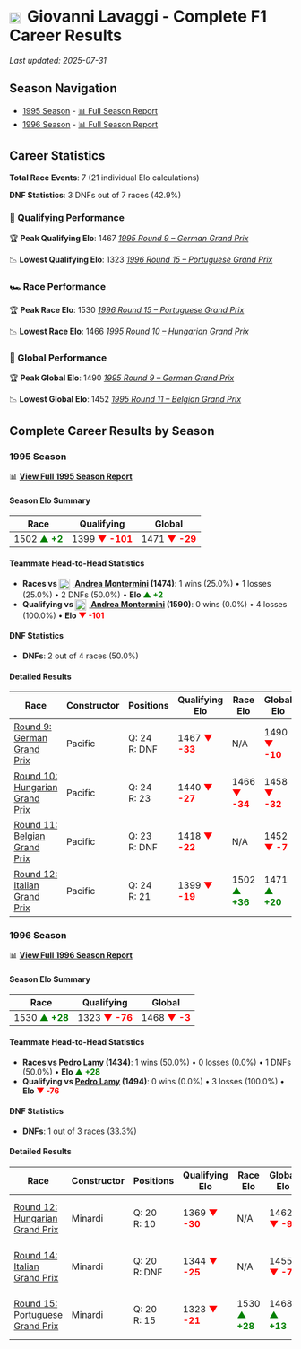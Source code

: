 # <img src="https://upload.wikimedia.org/wikipedia/commons/0/03/Flag_of_Italy.svg" alt="Italy" width="20" height="auto" style="vertical-align: middle; margin-right: 5px;" onerror="this.outerHTML='🇮🇹'; this.style.marginRight='5px';"/> Giovanni Lavaggi - Complete F1 Career Results

*Last updated: 2025-07-31*

## Season Navigation

- [1995 Season](#1995-season) - [📊 Full Season Report](../seasons/1995-season-report)
- [1996 Season](#1996-season) - [📊 Full Season Report](../seasons/1996-season-report)

## Career Statistics

**Total Race Events**: 7 (21 individual Elo calculations)

**DNF Statistics**: 3 DNFs out of 7 races (42.9%)

### 🏁 Qualifying Performance

🏆 **Peak Qualifying Elo**: 1467
   *[1995 Round 9 – German Grand Prix](../seasons/1995-season-report#round-9-german-grand-prix)*

📉 **Lowest Qualifying Elo**: 1323
   *[1996 Round 15 – Portuguese Grand Prix](../seasons/1996-season-report#round-15-portuguese-grand-prix)*

### 🏎️ Race Performance

🏆 **Peak Race Elo**: 1530
   *[1996 Round 15 – Portuguese Grand Prix](../seasons/1996-season-report#round-15-portuguese-grand-prix)*

📉 **Lowest Race Elo**: 1466
   *[1995 Round 10 – Hungarian Grand Prix](../seasons/1995-season-report#round-10-hungarian-grand-prix)*

### 🌟 Global Performance

🏆 **Peak Global Elo**: 1490
   *[1995 Round 9 – German Grand Prix](../seasons/1995-season-report#round-9-german-grand-prix)*

📉 **Lowest Global Elo**: 1452
   *[1995 Round 11 – Belgian Grand Prix](../seasons/1995-season-report#round-11-belgian-grand-prix)*


## Complete Career Results by Season

### 1995 Season

📊 **[View Full 1995 Season Report](../seasons/1995-season-report)**

#### Season Elo Summary

| Race | Qualifying | Global |
|------|------------|--------|
| 1502 **<span style="color: green;">▲ +2</span>** | 1399 **<span style="color: red;">▼ -101</span>** | 1471 **<span style="color: red;">▼ -29</span>** |

#### Teammate Head-to-Head Statistics

- **Races vs [<img src="https://upload.wikimedia.org/wikipedia/commons/0/03/Flag_of_Italy.svg" alt="Italy" width="20" height="auto" style="vertical-align: middle; margin-right: 5px;" onerror="this.outerHTML='🇮🇹'; this.style.marginRight='5px';"/> Andrea Montermini](andrea-montermini) (1474)**: 1 wins (25.0%) • 1 losses (25.0%) • 2 DNFs (50.0%) • **Elo <span style="color: green;">▲ +2</span>**
- **Qualifying vs [<img src="https://upload.wikimedia.org/wikipedia/commons/0/03/Flag_of_Italy.svg" alt="Italy" width="20" height="auto" style="vertical-align: middle; margin-right: 5px;" onerror="this.outerHTML='🇮🇹'; this.style.marginRight='5px';"/> Andrea Montermini](andrea-montermini) (1590)**: 0 wins (0.0%) • 4 losses (100.0%) • **Elo <span style="color: red;">▼ -101</span>**

#### DNF Statistics

- **DNFs**: 2 out of 4 races (50.0%)

#### Detailed Results

| Race | Constructor | Positions | Qualifying Elo | Race Elo | Global Elo | Teammate |
|------|-------------|-----------|----------------|----------|------------|----------|
| [Round 9: German Grand Prix](../seasons/1995-season-report#round-9-german-grand-prix) | Pacific | Q: 24<br/>R: DNF | 1467 **<span style="color: red;">▼ -33</span>** | N/A | 1490 **<span style="color: red;">▼ -10</span>** | [<img src="https://upload.wikimedia.org/wikipedia/commons/0/03/Flag_of_Italy.svg" alt="Italy" width="20" height="auto" style="vertical-align: middle; margin-right: 5px;" onerror="this.outerHTML='🇮🇹'; this.style.marginRight='5px';"/> Andrea Montermini](andrea-montermini)<br/>Q: 23<br/>R: 8 |
| [Round 10: Hungarian Grand Prix](../seasons/1995-season-report#round-10-hungarian-grand-prix) | Pacific | Q: 24<br/>R: 23 | 1440 **<span style="color: red;">▼ -27</span>** | 1466 **<span style="color: red;">▼ -34</span>** | 1458 **<span style="color: red;">▼ -32</span>** | [<img src="https://upload.wikimedia.org/wikipedia/commons/0/03/Flag_of_Italy.svg" alt="Italy" width="20" height="auto" style="vertical-align: middle; margin-right: 5px;" onerror="this.outerHTML='🇮🇹'; this.style.marginRight='5px';"/> Andrea Montermini](andrea-montermini)<br/>Q: 22<br/>R: 12 |
| [Round 11: Belgian Grand Prix](../seasons/1995-season-report#round-11-belgian-grand-prix) | Pacific | Q: 23<br/>R: DNF | 1418 **<span style="color: red;">▼ -22</span>** | N/A | 1452 **<span style="color: red;">▼ -7</span>** | [<img src="https://upload.wikimedia.org/wikipedia/commons/0/03/Flag_of_Italy.svg" alt="Italy" width="20" height="auto" style="vertical-align: middle; margin-right: 5px;" onerror="this.outerHTML='🇮🇹'; this.style.marginRight='5px';"/> Andrea Montermini](andrea-montermini)<br/>Q: 21<br/>R: DNF |
| [Round 12: Italian Grand Prix](../seasons/1995-season-report#round-12-italian-grand-prix) | Pacific | Q: 24<br/>R: 21 | 1399 **<span style="color: red;">▼ -19</span>** | 1502 **<span style="color: green;">▲ +36</span>** | 1471 **<span style="color: green;">▲ +20</span>** | [<img src="https://upload.wikimedia.org/wikipedia/commons/0/03/Flag_of_Italy.svg" alt="Italy" width="20" height="auto" style="vertical-align: middle; margin-right: 5px;" onerror="this.outerHTML='🇮🇹'; this.style.marginRight='5px';"/> Andrea Montermini](andrea-montermini)<br/>Q: 21<br/>R: 23 |

### 1996 Season

📊 **[View Full 1996 Season Report](../seasons/1996-season-report)**

#### Season Elo Summary

| Race | Qualifying | Global |
|------|------------|--------|
| 1530 **<span style="color: green;">▲ +28</span>** | 1323 **<span style="color: red;">▼ -76</span>** | 1468 **<span style="color: red;">▼ -3</span>** |

#### Teammate Head-to-Head Statistics

- **Races vs [Pedro Lamy](pedro-lamy) (1434)**: 1 wins (50.0%) • 0 losses (0.0%) • 1 DNFs (50.0%) • **Elo <span style="color: green;">▲ +28</span>**
- **Qualifying vs [Pedro Lamy](pedro-lamy) (1494)**: 0 wins (0.0%) • 3 losses (100.0%) • **Elo <span style="color: red;">▼ -76</span>**

#### DNF Statistics

- **DNFs**: 1 out of 3 races (33.3%)

#### Detailed Results

| Race | Constructor | Positions | Qualifying Elo | Race Elo | Global Elo | Teammate |
|------|-------------|-----------|----------------|----------|------------|----------|
| [Round 12: Hungarian Grand Prix](../seasons/1996-season-report#round-12-hungarian-grand-prix) | Minardi | Q: 20<br/>R: 10 | 1369 **<span style="color: red;">▼ -30</span>** | N/A | 1462 **<span style="color: red;">▼ -9</span>** | [Pedro Lamy](pedro-lamy)<br/>Q: 19<br/>R: DNF |
| [Round 14: Italian Grand Prix](../seasons/1996-season-report#round-14-italian-grand-prix) | Minardi | Q: 20<br/>R: DNF | 1344 **<span style="color: red;">▼ -25</span>** | N/A | 1455 **<span style="color: red;">▼ -7</span>** | [Pedro Lamy](pedro-lamy)<br/>Q: 18<br/>R: DNF |
| [Round 15: Portuguese Grand Prix](../seasons/1996-season-report#round-15-portuguese-grand-prix) | Minardi | Q: 20<br/>R: 15 | 1323 **<span style="color: red;">▼ -21</span>** | 1530 **<span style="color: green;">▲ +28</span>** | 1468 **<span style="color: green;">▲ +13</span>** | [Pedro Lamy](pedro-lamy)<br/>Q: 19<br/>R: 16 |

